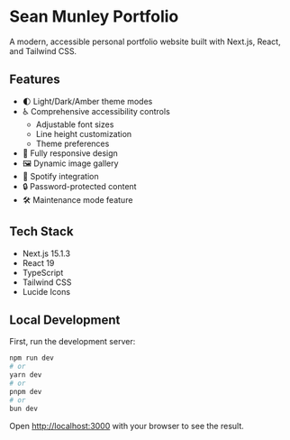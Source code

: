 # Sean Munley Portfolio

A modern, accessible personal portfolio website built with Next.js, React, and Tailwind CSS.

## Features

- 🌓 Light/Dark/Amber theme modes
- ♿ Comprehensive accessibility controls
    - Adjustable font sizes
    - Line height customization
    - Theme preferences
- 📱 Fully responsive design
- 🖼️ Dynamic image gallery
- 🎵 Spotify integration
- 🔒 Password-protected content
- 🛠️ Maintenance mode feature

## Tech Stack

- Next.js 15.1.3
- React 19
- TypeScript
- Tailwind CSS
- Lucide Icons

## Local Development

First, run the development server:

```bash
npm run dev
# or
yarn dev
# or
pnpm dev
# or
bun dev
```

Open [http://localhost:3000](http://localhost:3000) with your browser to see the result.

